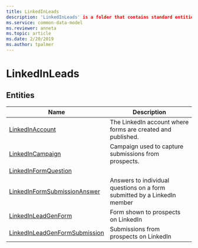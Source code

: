 ```yaml
---
title: LinkedInLeads
description: 'LinkedInLeads' is a folder that contains standard entities related to the Common Data Model.
ms.service: common-data-model
ms.reviewer: anneta
ms.topic: article
ms.date: 2/20/2019
ms.author: tpalmer
---
```


# LinkedInLeads


## Entities

|Name|Description|
|---|---|
|[LinkedInAccount](LinkedInAccount.md)|The LinkedIn account where forms are created and published.  |
|[LinkedInCampaign](LinkedInCampaign.md)|Campaign used to capture submissions from prospects.  |
|[LinkedInFormQuestion](LinkedInFormQuestion.md)|  |
|[LinkedInFormSubmissionAnswer](LinkedInFormSubmissionAnswer.md)|Answers to individual questions on a form submitted by a LinkedIn member  |
|[LinkedInLeadGenForm](LinkedInLeadGenForm.md)|Form shown to prospects on LinkedIn  |
|[LinkedInLeadGenFormSubmission](LinkedInLeadGenFormSubmission.md)|Submissions from prospects on LinkedIn  |
